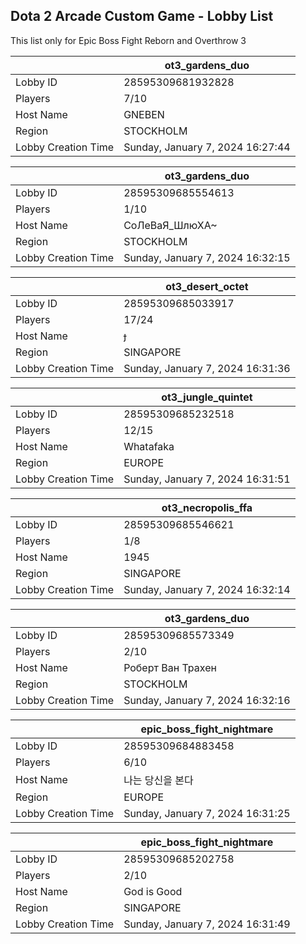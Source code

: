 ## Dota 2 Arcade Custom Game - Lobby List

This list only for Epic Boss Fight Reborn and Overthrow 3

|  | ot3_gardens_duo |
| ------ | ------ |
| Lobby ID | 28595309681932828 |
| Players | 7/10 |
| Host Name | GNEBEN |
| Region | STOCKHOLM |
| Lobby Creation Time | Sunday, January 7, 2024 16:27:44 |


|  | ot3_gardens_duo |
| ------ | ------ |
| Lobby ID | 28595309685554613 |
| Players | 1/10 |
| Host Name | СоЛеВаЯ_ШлюХА~ |
| Region | STOCKHOLM |
| Lobby Creation Time | Sunday, January 7, 2024 16:32:15 |


|  | ot3_desert_octet |
| ------ | ------ |
| Lobby ID | 28595309685033917 |
| Players | 17/24 |
| Host Name |  |
| Region | SINGAPORE |
| Lobby Creation Time | Sunday, January 7, 2024 16:31:36 |


|  | ot3_jungle_quintet |
| ------ | ------ |
| Lobby ID | 28595309685232518 |
| Players | 12/15 |
| Host Name | Whatafaka |
| Region | EUROPE |
| Lobby Creation Time | Sunday, January 7, 2024 16:31:51 |


|  | ot3_necropolis_ffa |
| ------ | ------ |
| Lobby ID | 28595309685546621 |
| Players | 1/8 |
| Host Name | 1945 |
| Region | SINGAPORE |
| Lobby Creation Time | Sunday, January 7, 2024 16:32:14 |


|  | ot3_gardens_duo |
| ------ | ------ |
| Lobby ID | 28595309685573349 |
| Players | 2/10 |
| Host Name | Роберт Ван Трахен |
| Region | STOCKHOLM |
| Lobby Creation Time | Sunday, January 7, 2024 16:32:16 |


|  | epic_boss_fight_nightmare |
| ------ | ------ |
| Lobby ID | 28595309684883458 |
| Players | 6/10 |
| Host Name | 나는 당신을 본다 |
| Region | EUROPE |
| Lobby Creation Time | Sunday, January 7, 2024 16:31:25 |


|  | epic_boss_fight_nightmare |
| ------ | ------ |
| Lobby ID | 28595309685202758 |
| Players | 2/10 |
| Host Name | God is Good |
| Region | SINGAPORE |
| Lobby Creation Time | Sunday, January 7, 2024 16:31:49 |


